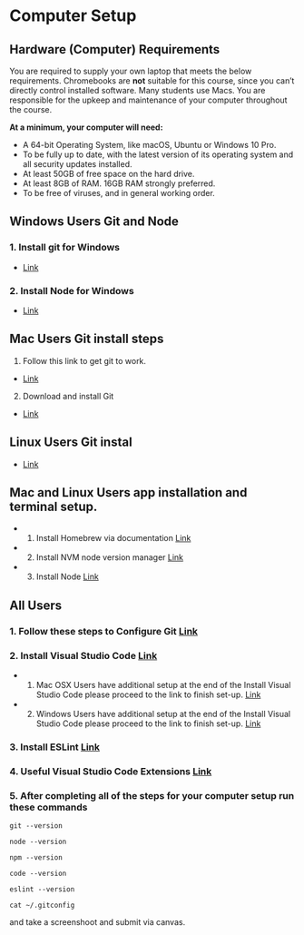 # Computer Setup

## Hardware (Computer) Requirements

You are required to supply your own laptop that meets the below requirements. Chromebooks are **not** suitable for this course, since you can’t directly control installed software. Many students use Macs. You are responsible for the upkeep and maintenance of your computer throughout the course. 

**At a minimum, your computer will need:**

* A 64-bit Operating System, like macOS, Ubuntu or Windows 10 Pro.
* To be fully up to date, with the latest version of its operating system and all security updates installed.
* At least 50GB of free space on the hard drive.
* At least 8GB of RAM. 16GB RAM strongly preferred.
* To be free of viruses, and in general working order.

## Windows Users Git and Node  
### 1. Install git for Windows 
 * [Link](git-for-windows-instal.md)
### 2. Install Node for Windows 
 * [Link](node-window-users.md)


## Mac Users Git install steps

1. Follow this link to get git to work. 
* [Link](mac-xcode.md)
2. Download and install Git 
* [Link](git-mac-users.md)

## Linux Users Git instal
* [Link](git-linux-users.md)

## Mac and Linux Users app installation and terminal setup.
* 1. Install Homebrew via documentation
 [Link](brew-mac-linux.md)
* 2. Install NVM node version manager
 [Link](nvm.md)
* 3. Install Node [Link](node-for-mac-linux.md)
## All Users

### 1. Follow these steps to Configure Git [Link](all-user-git-config.md)


### 2. Install Visual Studio Code [Link](vscode-all.md)
 * 1. Mac OSX Users have additional setup at the end of the Install Visual Studio Code please proceed to the link to finish set-up.
 [Link](vscode-mac.md)
 * 2. Windows Users have additional setup at the end of the Install Visual Studio Code please proceed to the link to finish set-up. 
 [Link](vscode-windows.md)

### 3. Install ESLint [Link](eslint.md)

### 4. Useful Visual Studio Code Extensions [Link](vscode-ex.md)

### 5. After completing all of the steps for your computer setup run these commands
```
git --version

node --version

npm --version

code --version

eslint --version

cat ~/.gitconfig
```
 and take a screenshoot and submit via canvas. 
 




